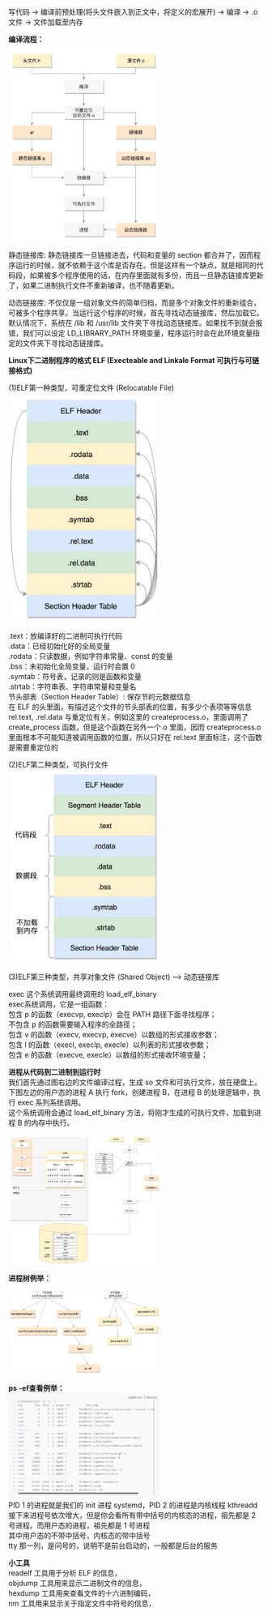 
写代码 -> 编译前预处理(将头文件嵌入到正文中，将定义的宏展开) -> 编译 -> .o文件 -> 文件加载至内存     

**编译流程：**   
<img src="https://github.com/Yongli-Lisa/Linux-Notes1/blob/086033382bd331ba662c1d94723460a5c93cb5c0/Img/%E6%96%87%E6%9C%AC%E6%96%87%E4%BB%B6%E7%BC%96%E8%AF%91%E7%A7%B0%E4%BA%8C%E8%BF%9B%E5%88%B6.JPG" width="300px">   

    
静态链接库: 静态链接库一旦链接进去，代码和变量的 section 都合并了，因而程序运行的时候，就不依赖于这个库是否存在。但是这样有一个缺点，就是相同的代码段，如果被多个程序使用的话，在内存里面就有多份，而且一旦静态链接库更新了，如果二进制执行文件不重新编译，也不随着更新。  
    
动态链接库: 不仅仅是一组对象文件的简单归档，而是多个对象文件的重新组合，可被多个程序共享。当运行这个程序的时候，首先寻找动态链接库，然后加载它。默认情况下，系统在 /lib 和 /usr/lib 文件夹下寻找动态链接库。如果找不到就会报错，我们可以设定 LD_LIBRARY_PATH 环境变量，程序运行时会在此环境变量指定的文件夹下寻找动态链接库。  

    
**Linux下二进制程序的格式 ELF (Execteable and Linkale Format 可执行与可链接格式)**     
    
(1)ELF第一种类型，可重定位文件 (Relocatable File)  
<img src="https://github.com/Yongli-Lisa/Linux-Notes1/blob/b8a171f2d754d56e59fe376c4d86c835b66b84ec/Img/%E5%8F%AF%E9%87%8D%E5%AE%9A%E4%BD%8D%E6%96%87%E4%BB%B6%E6%A0%BC%E5%BC%8F.JPG" width="300px">  
    
.text：放编译好的二进制可执行代码  
.data：已经初始化好的全局变量  
.rodata：只读数据，例如字符串常量、const 的变量  
.bss：未初始化全局变量，运行时会置 0    
.symtab：符号表，记录的则是函数和变量  
.strtab：字符串表、字符串常量和变量名  
节头部表（Section Header Table）: 保存节的元数据信息  
在 ELF 的头里面，有描述这个文件的节头部表的位置，有多少个表项等等信息  
rel.text, .rel.data 与重定位有关。例如这里的 createprocess.o，里面调用了 create_process 函数，但是这个函数在另外一个.o 里面，因而 createprocess.o 里面根本不可能知道被调用函数的位置，所以只好在 rel.text 里面标注，这个函数是需要重定位的  
    
(2)ELF第二种类型，可执行文件  
<img src="https://github.com/Yongli-Lisa/Linux-Notes1/blob/b8a171f2d754d56e59fe376c4d86c835b66b84ec/Img/%E5%8F%AF%E6%89%A7%E8%A1%8C%E6%96%87%E4%BB%B6%E6%A0%BC%E5%BC%8F.JPG" width="300px">  

    
(3)ELF第三种类型，共享对象文件 (Shared Object) --> 动态链接库   
    
exec 这个系统调用最终调用的 load_elf_binary   
exec系统调用，它是一组函数：   
包含 p 的函数（execvp, execlp）会在 PATH 路径下面寻找程序；   
不包含 p 的函数需要输入程序的全路径；    
包含 v 的函数（execv, execvp, execve）以数组的形式接收参数；   
包含 l 的函数（execl, execlp, execle）以列表的形式接收参数；   
包含 e 的函数（execve, execle）以数组的形式接收环境变量；   

**进程从代码到二进制到运行时**   
我们首先通过图右边的文件编译过程，生成 so 文件和可执行文件，放在硬盘上。   
下图左边的用户态的进程 A 执行 fork，创建进程 B，在进程 B 的处理逻辑中，执行 exec 系列系统调用。   
这个系统调用会通过 load_elf_binary 方法，将刚才生成的可执行文件，加载到进程 B 的内存中执行。   
    
<img src="https://github.com/Yongli-Lisa/Linux-Notes1/blob/81d6d14cc03b84fd9b3b30eb48431f45c7e46846/Img/%E8%BF%9B%E7%A8%8B%E4%BB%8E%E4%BB%A3%E7%A0%81%E5%88%B0%E4%BA%8C%E8%BF%9B%E5%88%B6%E5%88%B0%E8%BF%90%E8%A1%8C%E6%97%B6.JPG" width="300px">

    
**进程树例举：**
    
<img src="https://github.com/Yongli-Lisa/Linux-Notes1/blob/81d6d14cc03b84fd9b3b30eb48431f45c7e46846/Img/%E8%BF%9B%E7%A8%8B%E6%A0%91.JPG" width="300px">   

    
**ps -ef查看例举：**   
<img src="https://github.com/Yongli-Lisa/Linux-Notes1/blob/f588645d4d36ca93d219d6240983b248e4e871e6/Img/ps-ef%E4%BE%8B%E4%B8%BE.JPG" width="300px">   
PID 1 的进程就是我们的 init 进程 systemd，PID 2 的进程是内核线程 kthreadd   
接下来进程号依次增大，但是你会看所有带中括号的内核态的进程，祖先都是 2 号进程。而用户态的进程，祖先都是 1 号进程   
其中用户态的不带中括号，内核态的带中括号   
tty 那一列，是问号的，说明不是前台启动的，一般都是后台的服务   

**小工具**   
readelf 工具用于分析 ELF 的信息，   
objdump 工具用来显示二进制文件的信息，   
hexdump 工具用来查看文件的十六进制编码，   
nm 工具用来显示关于指定文件中符号的信息，   






